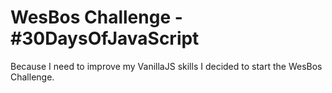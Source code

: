# WesBos Challenge - #30DaysOfJavaScript

Because I need to improve my VanillaJS skills I decided to start the WesBos Challenge.
